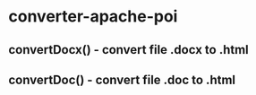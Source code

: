 # converter-apache-poi

## convertDocx() - convert file .docx to .html
## convertDoc() - convert file .doc to .html
